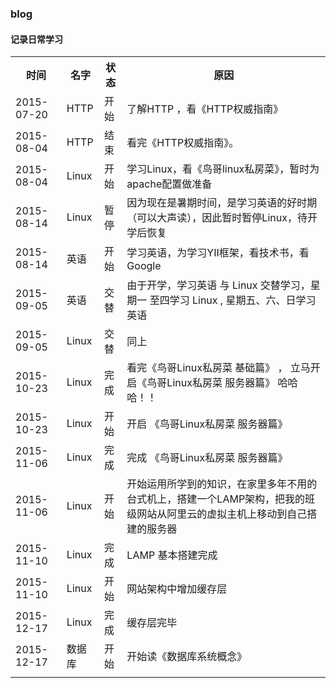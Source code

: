 ### blog 
#### 记录日常学习

<table>
  <tr>
    <th>时间</th>
    <th>名字</th>
    <th>状态</th>
    <th>原因</th>
  </tr>
  <tr>
    <td>2015-07-20</td>
    <td>HTTP</td>
    <td>开始</td>
    <td>了解HTTP ，看《HTTP权威指南》</td>
  </tr>
   <tr>
    <td>2015-08-04</td>
    <td>HTTP</td>
    <td>结束</td>
    <td>看完《HTTP权威指南》。</td>
  </tr>
   <tr>
    <td>2015-08-04</td>
    <td>Linux</td>
    <td>开始</td>
    <td>学习Linux，看《鸟哥linux私房菜》，暂时为apache配置做准备</td>
  </tr>
  <tr>
    <td>2015-08-14</td>
    <td>Linux</td>
    <td>暂停</td>
    <td>因为现在是暑期时间，是学习英语的好时期（可以大声读），因此暂时暂停Linux，待开学后恢复</td>
  </tr>
  <tr>
    <td>2015-08-14</td>
    <td>英语</td>
    <td>开始</td>
    <td>学习英语，为学习YII框架，看技术书，看Google</td>
  </tr>
  <tr>
    <td>2015-09-05</td>
    <td>英语</td>
    <td>交替</td>
    <td>由于开学，学习英语 与 Linux 交替学习，星期一 至四学习 Linux , 星期五、六、日学习英语</td>
  </tr>
  <tr>
    <td>2015-09-05</td>
    <td>Linux</td>
    <td>交替</td>
    <td>同上</td>
  </tr>
  <tr>
    <td>2015-10-23</td>
    <td>Linux</td>
    <td>完成</td>
    <td>看完《鸟哥Linux私房菜 基础篇》 ， 立马开启《鸟哥Linux私房菜 服务器篇》 哈哈哈！！ </td>
  </tr>
   <tr>
    <td>2015-10-23</td>
    <td>Linux</td>
    <td>开始</td>
    <td>开启 《鸟哥Linux私房菜 服务器篇》 </td>
  </tr>
   <tr>
    <td>2015-11-06</td>
    <td>Linux</td>
    <td>完成</td>
    <td>完成 《鸟哥Linux私房菜 服务器篇》</td>
  </tr>
   <tr>
    <td>2015-11-06</td>
    <td>Linux</td>
    <td>开始</td>
    <td>开始运用所学到的知识，在家里多年不用的台式机上，搭建一个LAMP架构，把我的班级网站从阿里云的虚拟主机上移动到自己搭建的服务器</td>
  </tr>
  <tr>
    <td>2015-11-10</td>
    <td>Linux</td>
    <td>完成</td>
    <td>LAMP 基本搭建完成</td>
  </tr>
  <tr>
    <td>2015-11-10</td>
    <td>Linux</td>
    <td>开始</td>
    <td>网站架构中增加缓存层</td>
  </tr>
  <tr>
    <td>2015-12-17</td>
    <td>Linux</td>
    <td>完成</td>
    <td>缓存层完毕</td>
  </tr>
  <tr>
    <td>2015-12-17</td>
    <td>数据库</td>
    <td>开始</td>
    <td>开始读《数据库系统概念》</td>
  </tr>
  <tr>
    <td></td>
    <td></td>
    <td></td>
    <td></td>
  </tr>
</table>
